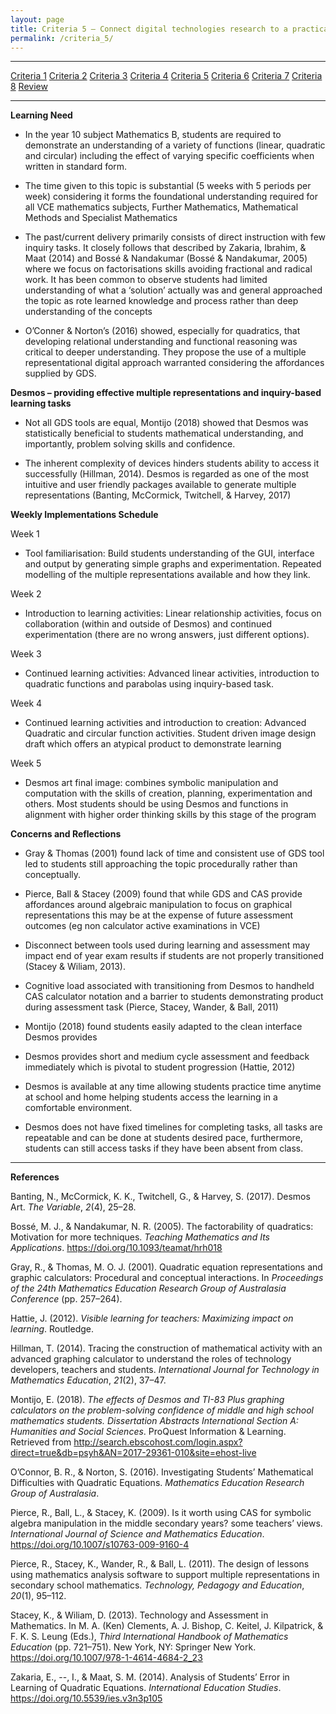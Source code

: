 ```yaml
---
layout: page
title: Criteria 5 – Connect digital technologies research to a practical classroom setting.
permalink: /criteria_5/
---
```

****
[Criteria 1](http://damienstpierre.com/criteria_1/)
[Criteria 2](http://damienstpierre.com/criteria_2/)
[Criteria 3](http://damienstpierre.com/criteria_3/)
[Criteria 4](http://damienstpierre.com/criteria_4/)
[Criteria 5](http://damienstpierre.com/criteria_5/)
[Criteria 6](http://damienstpierre.com/criteria_6/)
[Criteria 7](http://damienstpierre.com/criteria_7/)
[Criteria 8](http://damienstpierre.com/criteria_8/)
[Review](http://damienstpierre.com/criteria_review/)

****


**Learning Need**

-   In the year 10 subject Mathematics B, students are required to demonstrate
    an understanding of a variety of functions (linear, quadratic and circular)
    including the effect of varying specific coefficients when written in
    standard form.

-   The time given to this topic is substantial (5 weeks with 5 periods per
    week) considering it forms the foundational understanding required for all
    VCE mathematics subjects, Further Mathematics, Mathematical Methods and
    Specialist Mathematics

-   The past/current delivery primarily consists of direct instruction with few
    inquiry tasks. It closely follows that described by Zakaria, Ibrahim, & Maat
    (2014) and Bossé & Nandakumar (Bossé & Nandakumar, 2005) where we focus on
    factorisations skills avoiding fractional and radical work. It has been
    common to observe students had limited understanding of what a ‘solution’
    actually was and general approached the topic as rote learned knowledge and
    process rather than deep understanding of the concepts

-   O’Conner & Norton’s (2016) showed, especially for quadratics, that
    developing relational understanding and functional reasoning was critical to
    deeper understanding. They propose the use of a multiple representational
    digital approach warranted considering the affordances supplied by GDS.

**Desmos – providing effective multiple representations and inquiry-based
learning tasks**

-   Not all GDS tools are equal, Montijo (2018) showed that Desmos was
    statistically beneficial to students mathematical understanding, and
    importantly, problem solving skills and confidence.

-   The inherent complexity of devices hinders students ability to access it
    successfully (Hillman, 2014). Desmos is regarded as one of the most
    intuitive and user friendly packages available to generate multiple
    representations (Banting, McCormick, Twitchell, & Harvey, 2017)

**Weekly Implementations Schedule**

Week 1

-   Tool familiarisation: Build students understanding of the GUI, interface and
    output by generating simple graphs and experimentation. Repeated modelling
    of the multiple representations available and how they link.

Week 2

-   Introduction to learning activities: Linear relationship activities, focus
    on collaboration (within and outside of Desmos) and continued
    experimentation (there are no wrong answers, just different options).

Week 3

-   Continued learning activities: Advanced linear activities, introduction to
    quadratic functions and parabolas using inquiry-based task.

Week 4

-   Continued learning activities and introduction to creation: Advanced
    Quadratic and circular function activities. Student driven image design
    draft which offers an atypical product to demonstrate learning

Week 5

-   Desmos art final image: combines symbolic manipulation and computation with
    the skills of creation, planning, experimentation and others. Most students
    should be using Desmos and functions in alignment with higher order thinking
    skills by this stage of the program

**Concerns and Reflections**

-   Gray & Thomas (2001) found lack of time and consistent use of GDS tool led
    to students still approaching the topic procedurally rather than
    conceptually.

-   Pierce, Ball & Stacey (2009) found that while GDS and CAS provide
    affordances around algebraic manipulation to focus on graphical
    representations this may be at the expense of future assessment outcomes (eg
    non calculator active examinations in VCE)

-   Disconnect between tools used during learning and assessment may impact end
    of year exam results if students are not properly transitioned (Stacey &
    Wiliam, 2013).

-   Cognitive load associated with transitioning from Desmos to handheld CAS
    calculator notation and a barrier to students demonstrating product during
    assessment task (Pierce, Stacey, Wander, & Ball, 2011)

-   Montijo (2018) found students easily adapted to the clean interface Desmos
    provides

-   Desmos provides short and medium cycle assessment and feedback immediately
    which is pivotal to student progression (Hattie, 2012)

-   Desmos is available at any time allowing students practice time anytime at
    school and home helping students access the learning in a comfortable
    environment.

-   Desmos does not have fixed timelines for completing tasks, all tasks are
    repeatable and can be done at students desired pace, furthermore, students
    can still access tasks if they have been absent from class.


****
**References**

Banting, N., McCormick, K. K., Twitchell, G., & Harvey, S. (2017). Desmos Art.
*The Variable*, *2*(4), 25–28.

Bossé, M. J., & Nandakumar, N. R. (2005). The factorability of quadratics:
Motivation for more techniques. *Teaching Mathematics and Its Applications*.
https://doi.org/10.1093/teamat/hrh018

Gray, R., & Thomas, M. O. J. (2001). Quadratic equation representations and
graphic calculators: Procedural and conceptual interactions. In *Proceedings of
the 24th Mathematics Education Research Group of Australasia Conference* (pp.
257–264).

Hattie, J. (2012). *Visible learning for teachers: Maximizing impact on
learning*. Routledge.

Hillman, T. (2014). Tracing the construction of mathematical activity with an
advanced graphing calculator to understand the roles of technology developers,
teachers and students. *International Journal for Technology in Mathematics
Education*, *21*(2), 37–47.

Montijo, E. (2018). *The effects of Desmos and TI-83 Plus graphing calculators
on the problem-solving confidence of middle and high school mathematics
students. Dissertation Abstracts International Section A: Humanities and Social
Sciences*. ProQuest Information & Learning. Retrieved from
http://search.ebscohost.com/login.aspx?direct=true&db=psyh&AN=2017-29361-010&site=ehost-live

O’Connor, B. R., & Norton, S. (2016). Investigating Students’ Mathematical
Difficulties with Quadratic Equations. *Mathematics Education Research Group of
Australasia*.

Pierce, R., Ball, L., & Stacey, K. (2009). Is it worth using CAS for symbolic
algebra manipulation in the middle secondary years? some teachers’ views.
*International Journal of Science and Mathematics Education*.
https://doi.org/10.1007/s10763-009-9160-4

Pierce, R., Stacey, K., Wander, R., & Ball, L. (2011). The design of lessons
using mathematics analysis software to support multiple representations in
secondary school mathematics. *Technology, Pedagogy and Education*, *20*(1),
95–112.

Stacey, K., & Wiliam, D. (2013). Technology and Assessment in Mathematics. In M.
A. (Ken) Clements, A. J. Bishop, C. Keitel, J. Kilpatrick, & F. K. S. Leung
(Eds.), *Third International Handbook of Mathematics Education* (pp. 721–751).
New York, NY: Springer New York. https://doi.org/10.1007/978-1-4614-4684-2_23

Zakaria, E., --, I., & Maat, S. M. (2014). Analysis of Students’ Error in
Learning of Quadratic Equations. *International Education Studies*.
https://doi.org/10.5539/ies.v3n3p105
